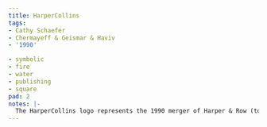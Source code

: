 ```yaml
---
title: HarperCollins
tags:
- Cathy Schaefer
- Chermayeff & Geismar & Haviv
- '1990'

- symbolic
- fire
- water
- publishing
- square
pad: 2
notes: |-
  The HarperCollins logo represents the 1990 merger of Harper & Row (torch) and Collins Publishers (fountain).
---
```



